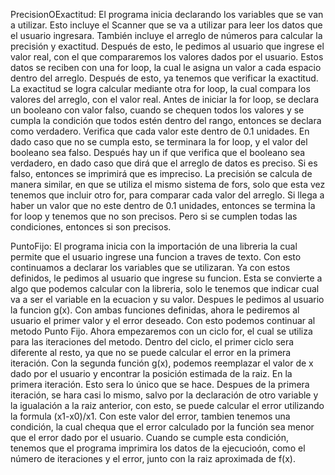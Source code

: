 PrecisionOExactitud:
El programa inicia declarando los variables que se van a utilizar. Esto incluye el Scanner que se va a utilizar para leer los datos que el usuario ingresara. También incluye el arreglo de números para calcular la precisión y exactitud. 
Después de esto, le pedimos al usuario que ingrese el valor real, con el que compararemos los valores dados por el usuario. Estos datos se reciben con una for loop, la cual le asigna un valor a cada espacio dentro del arreglo. 
Después de esto, ya tenemos que verificar la exactitud.
La exactitud se logra calcular mediante otra for loop, la cual compara los valores del arreglo, con el valor real. 
Antes de iniciar la for loop, se declara un booleano con valor falso, cuando se chequen todos los valores y se cumpla la condición que todos estén dentro del rango, entonces se declara como verdadero. 
Verifica que cada valor este dentro de 0.1 unidades. En dado caso que no se cumpla esto, se terminara la for loop, y el valor del booleano sea falso. 
Después hay un if que verifica que el booleano sea verdadero, en dado caso que dirá que el arreglo de datos es preciso. Si es falso, entonces se imprimirá que es impreciso.
La precisión se calcula de manera similar, en que se utiliza el mismo sistema de fors, solo que esta vez tenemos que incluir otro for, para comparar cada valor del arreglo. 
Si llega a haber un valor que no este dentro de 0.1 unidades, entonces se termina la for loop y tenemos que no son precisos. Pero si se cumplen todas las condiciones, entonces si son precisos.

PuntoFijo:
El programa inicia con la importación de una libreria la cual permite que el usuario ingrese una funcion a traves de texto. Con esto continuamos a declarar los variables que se utilizaran. 
Ya con estos definidos, le pedimos al usuario que ingrese su funcion. Esta se convierte a algo que podemos calcular con la libreria, solo le tenemos que indicar cual va a ser el variable en la ecuacion y su valor.
Despues le pedimos al usuario la funcion g(x). Con ambas funciones definidas, ahora le pediremos al usuario el primer valor y el error deseado. Con esto podemos continuar al metodo Punto Fijo.
Ahora empezaremos con un ciclo for, el cual se utiliza para las iteraciones del metodo. Dentro del ciclo, el primer ciclo sera diferente al resto, ya que no se puede calcular el error en la primera iteración.
Con la segunda función g(x), podemos reemplazar el valor de x dado por el usuario y encontrar la posición estimada de la raiz. En la primera iteración. Esto sera lo único que se hace.
Despues de la primera iteración, se hara casi lo mismo, salvo por la declaración de otro variable y la igualación a la raiz anterior, con esto, se puede calcular el error utilizando la formula (x1-x0)/x1.
Con este valor del error, tambien tenemos una condición, la cual chequa que el error calculado por la función sea menor que el error dado por el usuario.
Cuando se cumple esta condición, tenemos que el programa imprimira los datos de la ejecucioón, como el número de iteraciones y el error, junto con la raiz aproximada de f(x).
